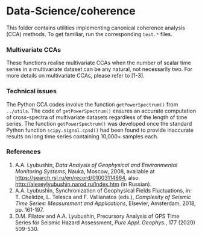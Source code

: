 # Data-Science/coherence
This folder contains utilities implementing canonical coherence analysis (CCA) methods. To get familiar, run the corresponding `test.*` files.

### Multivariate CCAs
These functions realise multivariate CCAs when the number of scalar time series in a multivariate dataset can be any natural, not necessarily two. For more details on multivariate CCAs, please refer to [1-3].

### Technical issues
The Python CCA codes involve the function `getPowerSpectrum()` from `../utils`. The code of `getPowerSpectrum()` ensures an accurate computation of cross-spectra of multivariate datasets regardless of the length of time series. The function `getPowerSpectrum()` was developed once the standard Python function `scipy.signal.cpsd()` had been found to provide inaccurate results on long time series containing 10,000+ samples each.

### References
1. A.A. Lyubushin, *Data Analysis of Geophysical and Environmental Monitoring Systems*, Nauka, Moscow, 2008, available at https://search.rsl.ru/en/record/01003114864, also http://alexeylyubushin.narod.ru/Index.htm (in Russian).
2. A.A. Lyubushin, Synchronization of Geophysical Fields Fluctuations, in: T. Chelidze, L. Telesca and F. Vallianatos (eds.), *Complexity of Seismic Time Series: Measurement and Applications*, Elsevier, Amsterdam, 2018, pp. 161-197.
3. D.M. Filatov and A.A. Lyubushin, Precursory Analysis of GPS Time Series for Seismic Hazard Assessment, *Pure Appl. Geophys.*, 177 (2020) 509-530.

